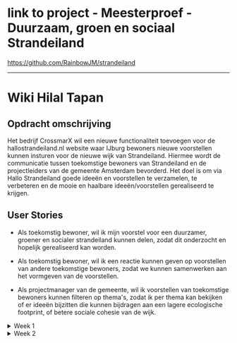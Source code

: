 # link to project - Meesterproef - Duurzaam, groen en sociaal Strandeiland
https://github.com/RainbowJM/strandeiland

***

# Wiki Hilal Tapan
## Opdracht omschrijving 
Het bedrijf CrossmarX wil een nieuwe functionaliteit toevoegen voor de hallostrandeiland.nl website waar IJburg bewoners nieuwe voorstellen kunnen insturen voor de nieuwe wijk van Strandeiland. Hiermee wordt de communicatie tussen toekomstige bewoners van Strandeiland en de projectleiders van de gemeente Amsterdam bevorderd. Het doel is om via Hallo Strandeiland goede ideeën en voorstellen te verzamelen, te verbeteren en de mooie en haalbare ideeën/voorstellen gerealiseerd te krijgen.

## User Stories
* Als toekomstig bewoner, wil ik mijn voorstel voor een duurzamer, groener en socialer strandeiland kunnen delen, zodat dit onderzocht en hopelijk gerealiseerd kan worden.

* Als toekomstig bewoner, wil ik een reactie kunnen geven op voorstellen van andere toekomstige bewoners, zodat we kunnen samenwerken aan het vormgeven van de voorstellen.

* Als projectmanager van de gemeente, wil ik voorstellen van toekomstige bewoners kunnen filteren op thema's, zodat ik per thema kan bekijken of er ideeën bijzitten die kunnen bijdragen aan een lagere ecologische footprint, of betere sociale cohesie van de wijk.

<details>
<summary>Week 1</summary>
<br>
  
# Opstarten
  ## Voorbereiding op kennismaking met Michel Vogler
  Na de kickoff van de opdracht zijn we begonnen met ons goed te verdiepen in de opdracht. Hierna zijn we de eerste week begonnen met een kennismakings meeting met het bedrijf en de opdrachtgever Michel. Tijdens het voorbereiden hiervan waren Pip en Ine naar onze opdracht overgestapt, dus we zijn van 4 man naar 6 man gegaan op project Strandeiland!
  
  We hebben ons voorbereid op het kennismakings gesprek door:
  - Ons in te lezen in de opdracht
  - Michel gemaild om een afspraak te maken
  - Vragen die we hebben op te schrijven zodat we deze niet vergeten
  - Debriefing te schrijven

### Vragen die we hebben opgesteld
Hieronder vind je de vragen die we hebben gesteld aan Michel Vogler:

1. Wat wil de opdrachtgever met deze opdracht?
2. Eigen repo op github of repo van het bedrijf zelf? (vanuit school moet github)
3. Prototype start from scratch?
4. Wat is de doelstelling?
5. Wat zijn de randvoorwaarden?
6. Heeft het project relatie met een andere project?
7. Voor desktop alleen? of desktop en mobile?
8. Hosten jullie het zelf?
9. Is er al een design? Is er een huisstijl? Is de huisstijl van de hello strandeiland?
10. Moet het een progressive web app worden? (zodat de app downloadbaar is)
11. Hoe moeten de voorstellen eruit komen te zien? Moet het een soort document worden of tekst met eventueel een afbeelding?
12. Hoe ziet u het onderdeel van de projectmanager voor zich? Bewoners en projectmanager een account of alleen projectmanager een account.
13. Zijn er specifieke thema’s, zoals lagere ecologische footprint en betere sociale cohesie van de wijk of moeten gebruikers deze zelf aan kunnen maken bij het voorstel?
14. Wanneer er meerdere voorstellen zijn geüpload, wilt u deze dan op een pagina zien waar u kunt filteren of onder verschillende tabbladen wilt met de verschillende thema’s?
15. In hoeverre verschilt dit project met hallostrandeiland.nl, aangezien je daar ook berichten hebt waar je een reactie bij kan plaatsen?
Hebben jullie het logo en beeldmateriaal, zodat wij dit kunnen gebruiken?

### Mindmap
Verder hebben we een mindmap gemaakt met alle informatie die we hadden over het project.
![mindmap](https://github.com/K3A101/meesterproef-2223/blob/main/images/Meesterproef-3.jpg)
  
  ### Feedback Briefing (Eerste versie)
  Na de meeting met Michel hebben we onze briefing compleet gemaakt en opgestuurd naar Koop en Michel om hier uiteindelijk een debriefing van te kunnen maken.
  Hier kregen we lekker uitgebreide feedback op van beide wat heel waardevol was voor ons.
  
  ### Joost
"Vragen naar aanleiding van de debriefing:
(top of mind, misschien weten jullie dit al of is het niet belangrijk, misschien wel!)
- Hebben we toegang tot het platform CrossMarX? Is dat nodig? 
- Is er content/data beschikbaar?
- Hoe gaan IJburg bewoners op het platform? Voornamelijk Mobiel? Responsive?
- Hoe krijgt de gemeente en projectleiders de ideeen en voorstellen te zien/horen?
- Wat is Hallo Strandeiland?
- oh, duh, dat is de url en de naam van de website
- Hebben we een huisstijldocument? Of moeten we dat samenstellen aan de hand van de bestaande website
- Oh .. er is een huisstijlgids .. eerst lezen dan typen Koop
- Is de huisstijlgids grafisch of zijn er al web elementen en componenten gedefinieerd (living styleguide)?
- Kunnen we inlog testen? Hebben we test user accounts? Is dat nodig?
- Hebben we toegang tot de gebruikers? Testdagen plannen? (liefst door de opdrachtgever)
- Projectleiders ontbreken in de lijst gebruikers?
- Welke data kunnen/willen de bewoners posten? titel, text, categorie, platje, filmpje? 
- Moeten andere mensen kunnen reageren? 
- Ah, ik zie het in de lijst waar het project aan moet voldoen, goed zo!
- Wat betekent API (vanuit school)? Wie gaat dat doen?
- Ik zie niet goed wat de relatie is tussen het project wat jullie gaan ontwerpen en maken en de CrossmarX software

Tips voor document: 
- In de titel van het document (ook) de opdracht naam zetten
- Datum van het document opnemen
- Contactgegevens van het minor team toevoegen

Tops voor het document:
- Ziet er goed uit, veel informatie. 
- Prima document structuur. "
  
  ### Michel
  "Dank jullie wel.

Hier wat feedback:
- Met betrekking tot paragraaf 2: Dit noemde ik maar als voorbeeld. Nu is het wel erg prominent.
"Hij merkte dat IJburg uit twee groepen bestond, de rijke en de wat armere en dat de middengroep niet echt aanwezig was. Hij wil graag deze groepen samenbrengen en luisteren naar de wensen van de IJburgers."
Beter zoiets als:
"Hij merkte dat de samenwerking tussen gemeente en bewoners op veel punten verbeterd kan worden, en heeft voor zichzelf als opdracht gesteld om met behulp van digitale platforms te laten zien hoe het beter kan."

Verder is CrossmarX is niet de opdrachtgever van deze opdracht. Het participatieteam is de opdrachtgever. Zie ook:
https://github.com/cmda-minor-web-cases/duurzaam-groen-en-sociaal-strandeiland/blob/main/README.md en https://hallostrandeiland.nl/overons

CrossmarX is het bedrijf dat de techniek levert. Het is prima om CrossmarX te noemen. Alles klopt verder, maar het bedrijf is niet de opdrachtgever.

Zie ook "het bedrijf" in paragraaf 4. Dat moet dan ook het participatieteam worden.

Verder zou ik dit niet zo zeggen:
"het doel is dat de toekomstige bewoners gehoord worden door de projectleiders van de gemeente Amsterdam en dat hun wensen in overweging genomen worden"
Beter:
"het doel is dat iedereen met een goed idee dit kan delen, dat mensen op elkaars ideeën kunnen reageren, dat de goede ideeën gerealiseerd kunnen worden."
Ik zeg dit omdat de gemeente Amsterdam niet perse de partij is die met alle goede ideeën aan de slag moet gaan.

Verder is het een mooie samenvatting."
  
  ## Debriefing (itheratie)
  Na alles feedback toegepast te hebben hebben we de eind debriefing kunnen afronden. Deze is te vinden in de volgende link: https://github.com/RainbowJM/strandeiland/wiki/Debriefing
  
# Brainstorm
Na de briefing begonnen we met brainstormen. Hiervoor hebben we miro gebruikt omdat we hier gezamelijk in kunnen werken. Dit ging erg goed.

## Moscow Methode
![Moscow](https://github.com/K3A101/meesterproef-2223/blob/main/images/brainstorming.png)
We vonden het fijn om een moscow methode toe te passen zodat we een overzicht hadden met de prioriteiten die uit de brainstorm kwamen. Zo konden we ons eerst focussen op de must haves en daarna op de should haves etc. Dit hielp enorm met onze planning en takenverdeling.

## Requirement list
- Er is een overzichtpagina waar gebruiker een overzicht van alle wensen kan zien.
- Gebruikers kan filteren op basis van populariteit, recentheid en thema's.
- Gebruikers moeten zelf een voorstel kunnen aanmaken met behulp van een wens aanmaak formulier.
- Localstorage toepassen op het formulier
- Een real time chat waar gebruikers berichten kunnen sturen 

# Visuele analyse
Vanuit Michel hebben we een brandbook gekregen die de gemeente van Amsterdam heeft ontworpen voor de website van strandeiland. Keisha heeft dit brandbook vertaald naar visuele elementen waar wij vervolgens mee hebben geschetst.

## Schetsen Detailpagina
Na het opstarten hebben we de taken verdeeld over de groepsleden. Ik heb als taak gekregen om aan de slag te gaan met de detail pagina zowel in design als in code. Dus zodoende ben ik gestart met het maken van schetsen. Ook ben ik begonnen met het maken van schetsen van de chat functionaliteit omdat deze zich op de detailpagina bevind.

![eerste schets](https://github.com/Hilal-Tapan/meesterproef-2223/blob/main/docs/img/eerste-schets.jpg)

![eerste schets](https://github.com/Hilal-Tapan/meesterproef-2223/blob/main/docs/img/eerste-schets2.PNG)

![chat schets](https://github.com/Hilal-Tapan/meesterproef-2223/blob/main/docs/img/eerste-schets.jpg](https://github.com/Hilal-Tapan/meesterproef-2223/blob/main/docs/img/chat-schets.jpg )

## Figma design
Na het schetsen ben ik begonnen dit uit te werken in Figma. Hier hebben we live in een shared file gewerkt met components en visuele elementen uit de brandbook. Ik heb vier verschillende schetsen gemaakt van de detail page om te presenteren aan de opdrachtgever. Ik vond het best lastig omdat ik de huisstijl en grid van de website niet heel mooi vind. Maar toch heb ik er wat van proberen te maken. Ik heb proberen te expirementeren met verschillende uitklap menu's bij de leden. 
![figma-1](https://github.com/Hilal-Tapan/meesterproef-2223/blob/main/docs/img/schets-figma.png)

## Design review 3/5/2023 (Vasilis)
- Meer denken aan interactie
- Er mag afgeweken worden van de huisstijl
- Elk thema en kleur geven en dit toepassen op de detailpage bijvoorbeeld.
- Animatie toepassen bij de slogan

## Feedback Michel 2/5/2023
- We kunnen het thema bepalen met sustainability development goals of Donut economics
- Andere woorden voor trekkers en delers kunnen zijn; ambassadeur, steunen
- Overzicht van de mensen die de voorstel delen
- Kan wel van de huisstijl afwjken, moet wel strandeland gevoel uiten
- Kan je zien wie online is in de chat
- beetje ingewikkeld over chat, het kan misschien te veel worden, hij wilt echt de belangrijke berichten terug zien.
- meerdere thema's kunnen selecteren in het formulier
- hij wilt de chat zien en ook berichten zien (belangrijke berichten)
- aparte pagina maken waar je de chat apart op een pagina zet
- thema's moeten geod bekeken worden, strandeiland bestaat nog niet, dus speeltuin etc gaat niet handig zijn
- alle dingen die fout gaan op dit moment, die kun je vooraf voorkomen, zulke wensen wilt hij zien

## Design itheratie
Uit de meeting met de opdrachtgever kwam dat hij vond dat als we een chat gebruikte hij het ook belangrijk vond om hoogtepunten uit deze chat te hebben zodat mensen niet helemaal moeten scrollen om berichten te kunnen lezen. Hier waren we het mee eens en dit heb ik direct na de meeting toegepast op het design.
![figma-1](https://github.com/Hilal-Tapan/meesterproef-2223/blob/main/docs/img/schets-figma-2.png)

# Code 
## Hoe ging dit?
We hebben geprobeerd om in week 1 ookal de code van het design uit te schrijven. Echter is dit mij niet helemaal gelukt door tijdsnood. Ik heb alleen een klein beginnetje kunnen maken aan de code in html en css. Ook wist ik dat ik feedback zou ontvangen dus ik vond het achteraf ook wel fijner dat ik nog niet alles in code af had, anders was dit dubbel werk geweest voor mij.

## Code review
Deze week was er geen code review sessie beschikbaar omdat het de eerste week was.

# Conclusie
## Reflectie
Week 1 was intens voor mij. Zoveel informatie en hele hoge werkdruk. Ons groepje begon elke dag om 9:30 tot 16:00 ongeveer en elke dag na school heb ik thuis uren lang doorgewerkt. Ook de weekenden heb ik eraan gewerkt en ik merkte dat ik aan het einde van de week gewoon dood op was. Achteraf gezien was de eerste week het drukte van allemaal omdat het heel erg inkomen is, de opdracht begrijpen en braindstormen, schetsen, uitwerken etc. Zoveel verschillende dingen waarnaar gekeken moet worden. 

De samenwerking ging erg goed. Ik denk dat wij als team een goede match zijn en we proberen zoveel mogelijk te communiceren. We doen wel allemaal waar we goed in zijn dus het is belangrijk elkaar ook wat bij te leren deze meesterproef. Maar dat moet helemaal goed komen.

Dingen die beter konden waren misschien meer tijd besteden aan het netjes houden van de code en rekening houden met dat alle id's en classes in het engels moesten. Dit had ik namelijk niet gedaan en kon dit allemaal verbeteren de week erop. Dit ga ik zeker meenemen naar een volgend project.

## Hoe verder?
Volgende week willen we de feedback verder verwerken die we deze vrijdag hebben gehad van Michel. Daarnaast willen we de code af hebben deze week en ook de database af. Taken waar ik volgende week mee aan de slag ga:

- Detailpage coderen
- Onderzoek naar masonry grid
- Manier vinden om het grid oneven te maken
- UI-stack
- reflectie schrijven
- 


</details>

<details>
<summary>Week 2</summary>
<br>
  
# Code 
## Hoe ging dit?

# Conclusie
## Feedback
  ### Design review
## Reflectie
## Hoe verder?
</details>
